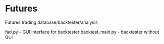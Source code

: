 Futures
=======

Futures trading database/backtester/analysis

fad.py - GUI interface for backtester 
backtest_main.py - backtester without GUI
